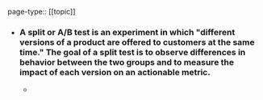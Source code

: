 page-type:: [[topic]]
- ### A split or A/B test is an experiment in which "different versions of a product are offered to customers at the same time." The goal of a split test is to observe differences in behavior between the two groups and to measure the impact of each version on an actionable metric.
  - 


